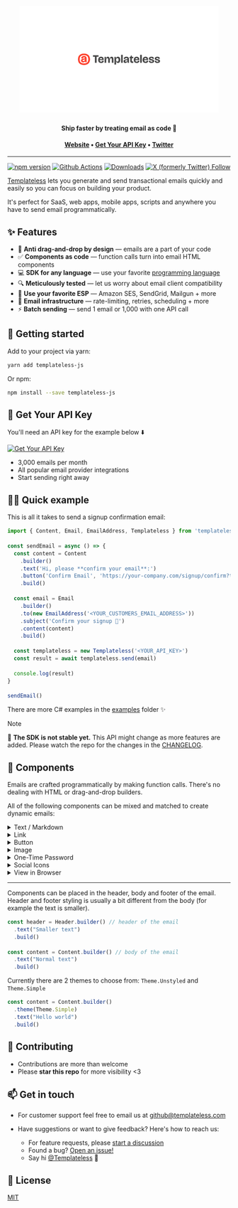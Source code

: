 <h1 align="center">
  <a href="https://templateless.com/">
    <img src="templateless.webp" alt="Templateless" width="450px">
  </a>
  <br />
</h1>

<p align="center">
  <b>Ship faster by treating email as code 🚀</b> <br />
</p>

<h4 align="center">
  <a href="https://templateless.com/">Website</a> &bull;
  <a href="https://app.templateless.com/">Get Your API Key</a> &bull;
  <a href="https://twitter.com/templateless">Twitter</a>
</h4>

---

[![npm version](https://img.shields.io/npm/v/templateless-js.svg)](https://www.npmjs.com/package/templateless-js)
[![Github Actions](https://img.shields.io/github/actions/workflow/status/templateless/templateless-javascript/tests.yml)](https://github.com/templateless/templateless-javascript/actions)
[![Downloads](https://img.shields.io/npm/dm/templateless-js)](https://www.npmjs.com/package/templateless-js)
[![X (formerly Twitter) Follow](https://img.shields.io/twitter/follow/Templateless)](https://twitter.com/templateless)

[Templateless](https://templateless.com) lets you generate and send transactional emails quickly and easily so you can focus on building your product.

It's perfect for SaaS, web apps, mobile apps, scripts and anywhere you have to send email programmatically.

## ✨ Features

- 👋 **Anti drag-and-drop by design** — emails are a part of your code
- ✅ **Components as code** — function calls turn into email HTML components
- 💻 **SDK for any language** — use your favorite [programming language](https://github.com/orgs/templateless/repositories)
- 🔍 **Meticulously tested** — let us worry about email client compatibility
- 💌 **Use your favorite ESP** — Amazon SES, SendGrid, Mailgun + more
- 💪 **Email infrastructure** — rate-limiting, retries, scheduling + more
- ⚡ **Batch sending** — send 1 email or 1,000 with one API call

## 🚀 Getting started

Add to your project via yarn:

```bash
yarn add templateless-js
```

Or npm:

```bash
npm install --save templateless-js
```

## 🔑 Get Your API Key

You'll need an API key for the example below ⬇️

[![Get Your API Key](https://img.shields.io/badge/Get_Your_API_Key-free-blue?style=for-the-badge)](https://app.templateless.com/)

- 3,000 emails per month
- All popular email provider integrations
- Start sending right away

## 👩‍💻 Quick example

This is all it takes to send a signup confirmation email:

```javascript
import { Content, Email, EmailAddress, Templateless } from 'templateless-js'

const sendEmail = async () => {
  const content = Content
    .builder()
    .text('Hi, please **confirm your email**:')
    .button('Confirm Email', 'https://your-company.com/signup/confirm?token=XYZ')
    .build()

  const email = Email
    .builder()
    .to(new EmailAddress('<YOUR_CUSTOMERS_EMAIL_ADDRESS>'))
    .subject('Confirm your signup 👋')
    .content(content)
    .build()

  const templateless = new Templateless('<YOUR_API_KEY>')
  const result = await templateless.send(email)

  console.log(result)
}

sendEmail()
```

There are more C# examples in the [examples](examples) folder ✨

> [!NOTE]
> 🚧 **The SDK is not stable yet.** This API might change as more features are added. Please watch the repo for the changes in the [CHANGELOG](CHANGELOG.md).

## 🔳 Components

Emails are crafted programmatically by making function calls. There's no dealing with HTML or drag-and-drop builders.

All of the following components can be mixed and matched to create dynamic emails:

<details>
  <summary>Text / Markdown</summary>

Text component allow you to insert a paragraph. Each paragraph supports basic markdown:

- Bold text: `**bold text**`
- Italic text: `_italic text_`
- Link: `[link text](https://example.com)`
- Also a link: `<https://example.com>`
- Headers (h1-h6):

  - `# Big Header`
  - `###### Small Header`

- Unordered list:

  ```md
  - item one
  - item two
  - item three
  ```

- Ordered list:

  ```md
  1. item one
  1. item two
  1. item three
  ```

```javascript
Content.builder()
    .text("## Thank you for signing up")
    .text("Please **verify your email** by [clicking here](https://example.com/confirm?token=XYZ)")
    .build()
```

</details>
<details><summary>Link</summary>

Link component adds an anchor tag. This is the same as a text component with the link written in markdown:

```javascript
Content.builder()
    .link("Confirm Email", "https://example.com/confirm?token=XYZ") // or...
    .text("[Confirm Email](https://example.com/confirm?token=XYZ)")
    .build()
```

</details>
<details><summary>Button</summary>

Button can also be used as a call to action. Button color is set via your dashboard's app color.

```javascript
Content.builder()
    .button("Confirm Email", "https://example.com/confirm?token=XYZ")
    .build()
```

</details>
<details><summary>Image</summary>

Image component will link to an image within your email. Keep in mind that a lot of email clients will prevent images from being loaded automatically for privacy reasons.

```javascript
Content.builder()
    .image(
        "https://placekitten.com/300/200",  // where the image is hosted
        "https://example.com",              // [optional] link url, if you want it to be clickable
        300,                                // [optional] width
        200,                                // [optional] height
        "Alt text"                          // [optional] alternate text
    )
    .build()
```

Only the `src` parameter is required; everything else is optional.

**If you have "Image Optimization" turned on:**

1. Your images will be cached and distributed by our CDN for faster loading. The cache does not expire. If you'd like to re-cache, simply append a query parameter to the end of your image url.
1. Images will be converted into formats that are widely supported by email clients. The following image formats will be processed automatically:

    - Jpeg
    - Png
    - Gif
    - WebP
    - Tiff
    - Ico
    - Bmp
    - Svg

1. Maximum image size is 5MB for free accounts and 20MB for paid accounts.
1. You can specify `width` and/or `height` if you'd like (they are optional). Keep in mind that images will be scaled down to fit within the email theme, if they're too large.

</details>
<details><summary>One-Time Password</summary>

OTP component is designed for showing temporary passwords and reset codes.

```javascript
Content.builder()
    .text("Here's your **temporary login code**:")
    .otp("XY78-2BT0-YFNB-ALW9")
    .build()
```

</details>
<details><summary>Social Icons</summary>

You can easily add social icons with links by simply specifying the username. Usually, this component is placed in the footer of the email.

These are all the supported platforms:

```javascript
Content.builder()
    .socials([
      new SocialItem(Service.Website, 'https://example.com'),
      new SocialItem(Service.Email, 'username@example.com'),
      new SocialItem(Service.Phone, '123-456-7890'), // `tel:` link
      new SocialItem(Service.Facebook, 'ExampleApp'),
      new SocialItem(Service.YouTube, 'ChannelID'),
      new SocialItem(Service.Twitter, 'ExampleApp'),
      new SocialItem(Service.X, 'ExampleApp'),
      new SocialItem(Service.GitHub, 'ExampleApp'),
      new SocialItem(Service.Instagram, 'ExampleApp'),
      new SocialItem(Service.LinkedIn, 'ExampleApp'),
      new SocialItem(Service.Slack, 'Org'),
      new SocialItem(Service.Discord, 'ExampleApp'),
      new SocialItem(Service.TikTok, 'ExampleApp'),
      new SocialItem(Service.Snapchat, 'ExampleApp'),
      new SocialItem(Service.Threads, 'ExampleApp'),
      new SocialItem(Service.Telegram, 'ExampleApp'),
    ])
    .build()
```

</details>
<details><summary>View in Browser</summary>

If you'd like your recipients to be able to read the email in a browser, you can add the "view in browser" component that will automatically generate a link. Usually, this is placed in the header or footer of the email.

You can optionally provide the text for the link. If none is provided, default is used: "View in browser"

**This will make the email public to anyone that has access to the link.**

```javascript
Content.builder()
    .viewInBrowser("Read Email in Browser")
    .build()
```

</details>

---

Components can be placed in the header, body and footer of the email. Header and footer styling is usually a bit different from the body (for example the text is smaller).

```javascript
const header = Header.builder() // header of the email
  .text("Smaller text")
  .build()

const content = Content.builder() // body of the email
  .text("Normal text")
  .build()
```

Currently there are 2 themes to choose from: `Theme.Unstyled` and `Theme.Simple`

```javascript
const content = Content.builder()
  .theme(Theme.Simple)
  .text("Hello world")
  .build()
```

## 🤝 Contributing

- Contributions are more than welcome
- Please **star this repo** for more visibility <3

## 📫 Get in touch

- For customer support feel free to email us at [github@templateless.com](mailto:github@templateless.com)

- Have suggestions or want to give feedback? Here's how to reach us:

    - For feature requests, please [start a discussion](https://github.com/templateless/templateless-javascript/discussions)
    - Found a bug? [Open an issue!](https://github.com/templateless/templateless-javascript/issues)
    - Say hi [@Templateless](https://twitter.com/templateless) 👋

## 🍻 License

[MIT](LICENSE)